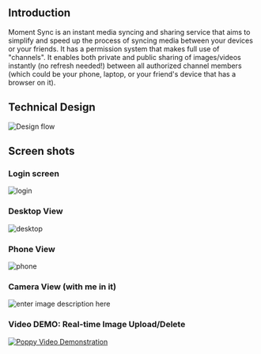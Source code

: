 ## Introduction
Moment Sync is an instant media syncing and sharing service that aims to simplify and speed up the process of syncing media between your devices or your friends. It has a permission system that makes full use of "channels". It enables both private and public sharing of images/videos instantly (no refresh needed!) between all authorized channel members (which could be your phone, laptop, or your friend's device that has a browser on it).

## Technical Design
![Design flow](https://markzhang.io/static/img/MomentSync.png)

## Screen shots
### Login screen
![login](https://markzhang.io/static/img/momentsync/login.png)

### Desktop View
![desktop](https://markzhang.io/static/img/momentsync/desktop.png)

### Phone View

![phone](https://markzhang.io/static/img/momentsync/phone.jpg)

### Camera View (with me in it)
![enter image description here](https://markzhang.io/static/img/momentsync/camera.png)

### Video DEMO: Real-time Image Upload/Delete
[![Poppy Video Demonstration](https://img.youtube.com/vi/jdESAO8IoD0/0.jpg)](https://www.youtube.com/embed/jdESAO8IoD0)

